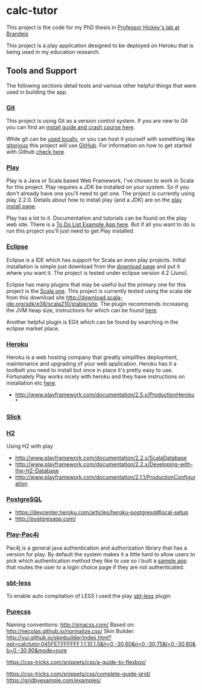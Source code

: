 # calc-tutor

This project is the code for my PhD thesis in [Professor Hickey's lab at Brandeis](http://www.cs.brandeis.edu/~tim/)

This project is a play application designed to be deployed on Heroku that is being used in my education research. 


## Tools and Support
The following sections detail tools and various other helpful things that were used in building the app.

### [Git](http://git-scm.com/)
This project is using Git as a version control system. If you are new to Git you can find an [install guide and crash course here](http://git-scm.com/book/en/Getting-Started-Git-Basics). 

While git can be [used locally](http://tiredblogger.wordpress.com/2009/11/09/creating-local-git-repositories-yeah-its-that-simple/), or you can host it yourself with something like [gitorious](http://gitorious.org/) this project will use [GitHub](https://github.com/). For information on how to get started with Github [check here](https://help.github.com/articles/set-up-git).

### [Play](http://www.playframework.com/)

Play is a Java or Scala based Web Framework, I've chosen to work in Scala for this project. Play requires a JDK be installed on your system. So if you don't already have one you'll need to get one. The project is currently using play 2.2.0. Details about how to install play (and a JDK) are on the [play install page](http://www.playframework.com/documentation/2.2.x/Installing).

Play has a lot to it. Documentation and tutorials can be found on the play web site. There is a [To Do List Example App here](http://www.playframework.com/documentation/2.2.x/ScalaTodoList). But if all you want to do is run this project you'll just need to get Play installed.

### [Eclipse](http://www.eclipse.org/)

Eclipse is a IDE which has support for Scala an even play projects. Initial installation is simple just download from the [download page](http://www.eclipse.org/downloads/) and put it where you want it. The project is tested under eclipse version 4.2 (Juno). 

Eclipse has many plugins that may be useful but the primary one for this project is the [Scala one](http://scala-ide.org/download/current.html). This project is currently tested using the scala ide from this download site http://download.scala-ide.org/sdk/e38/scala210/stable/site. The plugin recommends increasing the JVM heap size, instructions for which can be found [here](http://wiki.eclipse.org/FAQ_How_do_I_increase_the_heap_size_available_to_Eclipse%3F).

Another helpful plugin is EGit which can be found by searching in the eclipse market place.

### [Heroku](https://www.heroku.com/)

Heroku is a web hosting company that greatly simplifies deployment, maintenance and upgrading of your web application. Heroku has it a toolbelt you need to install but once in place it's pretty easy to use. Fortunately Play works nicely with heroku and they have instructions on installation etc [here](http://www.playframework.com/documentation/2.1.3/ProductionHeroku).

* http://www.playframework.com/documentation/2.5.x/ProductionHeroku * 

### [Slick](http://slick.lightbend.com/) 

 
### [H2](http://www.h2database.com/) 
Using H2 with play 

* http://www.playframework.com/documentation/2.2.x/ScalaDatabase
* http://www.playframework.com/documentation/2.2.x/Developing-with-the-H2-Database
* http://www.playframework.com/documentation/2.1.1/ProductionConfiguration

### [PostgreSQL](http://www.postgresql.org/)

* https://devcenter.heroku.com/articles/heroku-postgresql#local-setup
* http://postgresapp.com/

### [Play-Pac4j](https://github.com/pac4j/play-pac4j)
Pac4j is a general java authentication and authorization library that has a version for play.
By default the system makes it a little hard to allow users to pick which authentication method they like to use so I built a [sample app](https://github.com/kristiankime/play-pac4j-slick/) that routes the user to a login choice page if they are not authenticated.  

### [sbt-less](https://github.com/sbt/sbt-less)
To enable auto compilation of LESS I used the play [sbt-less](https://github.com/sbt/sbt-less) plugin

### [Purecss](http://purecss.io/)
Naming conventions: http://smacss.com/
Based on: http://necolas.github.io/normalize.css/
Skin Builder: http://yui.github.io/skinbuilder/index.html?opt=calctutor,045FE7,FFFFFF,1,1,10,1.5&h=0,-30,60&n=0,-30,75&l=0,-30,80&b=0,-30,90&mode=pure

https://css-tricks.com/snippets/css/a-guide-to-flexbox/

https://css-tricks.com/snippets/css/complete-guide-grid/
https://gridbyexample.com/examples/